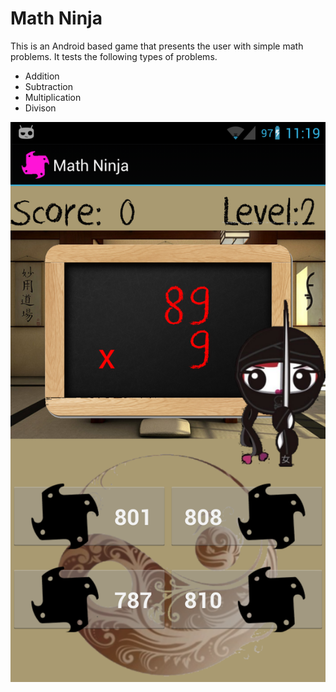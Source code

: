 Math Ninja
===========

This is an Android based game that presents the user with simple math problems. It tests the following types of problems.

- Addition
- Subtraction
- Multiplication
- Divison 

![image](https://github.com/JustinScott/MathNinja/blob/master/res/screenshot.png?raw=true)